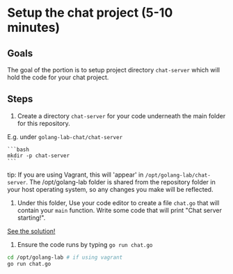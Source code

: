 # Setup the chat project (5-10 minutes)

## Goals

The goal of the portion is to setup project directory `chat-server` which will
hold the code for your chat project. 

## Steps

1. Create a directory `chat-server` for your code underneath the main folder for 
this repository.

  E.g. under `golang-lab-chat/chat-server`
  
    ```bash
    mkdir -p chat-server
    ```

  tip: If you are using Vagrant, this will 'appear' in `/opt/golang-lab/chat-server`.
  The /opt/golang-lab folder is shared from the repository folder in your host operating
  system, so any changes you make will be reflected.

1. Under this folder, Use your code editor to create a file `chat.go` that will contain your `main` function.  Write some
code that will print "Chat server starting!".

[See the solution!](code/01-setup/chat.go)

1. Ensure the code runs by typing `go run chat.go` 

```bash
cd /opt/golang-lab # if using vagrant
go run chat.go
```

